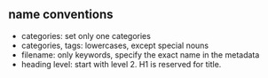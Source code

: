 ## name conventions

* categories: set only one categories
* categories, tags: lowercases, except special nouns
* filename: only keywords, specify the exact name in the metadata
* heading level: start with level 2. H1 is reserved for title.
